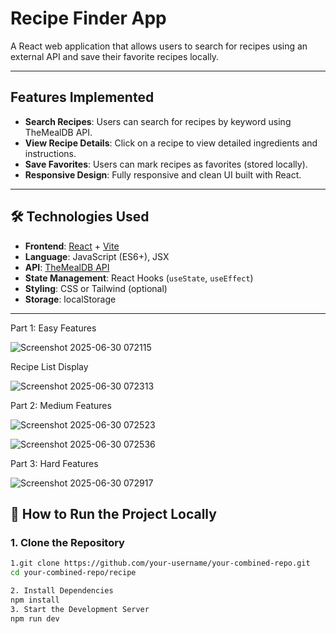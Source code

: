 #  Recipe Finder App

A React web application that allows users to search for recipes using an external API and save their favorite recipes locally.

---

## Features Implemented

-  **Search Recipes**: Users can search for recipes by keyword using TheMealDB API.
-  **View Recipe Details**: Click on a recipe to view detailed ingredients and instructions.
-  **Save Favorites**: Users can mark recipes as favorites (stored locally).
-  **Responsive Design**: Fully responsive and clean UI built with React.

---

## 🛠️ Technologies Used

- **Frontend**: [React](https://react.dev/) + [Vite](https://vitejs.dev/)
- **Language**: JavaScript (ES6+), JSX
- **API**: [TheMealDB API](https://www.themealdb.com/api.php)
- **State Management**: React Hooks (`useState`, `useEffect`)
- **Styling**: CSS or Tailwind (optional)
- **Storage**: localStorage
---

Part 1: Easy Features

![Screenshot 2025-06-30 072115](https://github.com/user-attachments/assets/76d29e99-a756-4140-80c5-27165e9dbb94)

Recipe List Display

![Screenshot 2025-06-30 072313](https://github.com/user-attachments/assets/da629823-6590-49a6-bfa1-7eb39726306b)

Part 2: Medium Features

![Screenshot 2025-06-30 072523](https://github.com/user-attachments/assets/10d8ed06-d53d-4c0c-800c-f464c5f09264)

![Screenshot 2025-06-30 072536](https://github.com/user-attachments/assets/7cf5b3cc-4635-4aae-946f-facc9e2fcfe3)

Part 3: Hard Features

![Screenshot 2025-06-30 072917](https://github.com/user-attachments/assets/cf85e325-16a8-4b7a-bff9-4451479f19a6)

## 🚀 How to Run the Project Locally

### 1. Clone the Repository

```bash
1.git clone https://github.com/your-username/your-combined-repo.git
cd your-combined-repo/recipe

2. Install Dependencies
npm install
3. Start the Development Server
npm run dev
